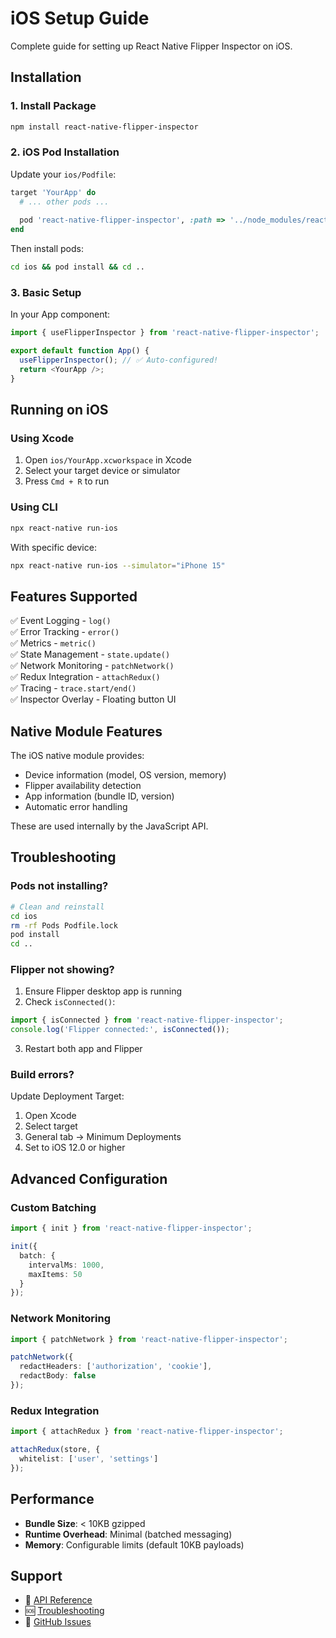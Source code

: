 # iOS Setup Guide

Complete guide for setting up React Native Flipper Inspector on iOS.

## Installation

### 1. Install Package

```bash
npm install react-native-flipper-inspector
```

### 2. iOS Pod Installation

Update your `ios/Podfile`:

```ruby
target 'YourApp' do
  # ... other pods ...
  
  pod 'react-native-flipper-inspector', :path => '../node_modules/react-native-flipper-inspector'
end
```

Then install pods:

```bash
cd ios && pod install && cd ..
```

### 3. Basic Setup

In your App component:

```typescript
import { useFlipperInspector } from 'react-native-flipper-inspector';

export default function App() {
  useFlipperInspector(); // ✅ Auto-configured!
  return <YourApp />;
}
```

## Running on iOS

### Using Xcode

1. Open `ios/YourApp.xcworkspace` in Xcode
2. Select your target device or simulator
3. Press `Cmd + R` to run

### Using CLI

```bash
npx react-native run-ios
```

With specific device:

```bash
npx react-native run-ios --simulator="iPhone 15"
```

## Features Supported

✅ Event Logging - `log()`  
✅ Error Tracking - `error()`  
✅ Metrics - `metric()`  
✅ State Management - `state.update()`  
✅ Network Monitoring - `patchNetwork()`  
✅ Redux Integration - `attachRedux()`  
✅ Tracing - `trace.start/end()`  
✅ Inspector Overlay - Floating button UI  

## Native Module Features

The iOS native module provides:

- Device information (model, OS version, memory)
- Flipper availability detection
- App information (bundle ID, version)
- Automatic error handling

These are used internally by the JavaScript API.

## Troubleshooting

### Pods not installing?

```bash
# Clean and reinstall
cd ios
rm -rf Pods Podfile.lock
pod install
cd ..
```

### Flipper not showing?

1. Ensure Flipper desktop app is running
2. Check `isConnected()`:

```typescript
import { isConnected } from 'react-native-flipper-inspector';
console.log('Flipper connected:', isConnected());
```

3. Restart both app and Flipper

### Build errors?

Update Deployment Target:

1. Open Xcode
2. Select target
3. General tab → Minimum Deployments
4. Set to iOS 12.0 or higher

## Advanced Configuration

### Custom Batching

```typescript
import { init } from 'react-native-flipper-inspector';

init({
  batch: {
    intervalMs: 1000,
    maxItems: 50
  }
});
```

### Network Monitoring

```typescript
import { patchNetwork } from 'react-native-flipper-inspector';

patchNetwork({
  redactHeaders: ['authorization', 'cookie'],
  redactBody: false
});
```

### Redux Integration

```typescript
import { attachRedux } from 'react-native-flipper-inspector';

attachRedux(store, {
  whitelist: ['user', 'settings']
});
```

## Performance

- **Bundle Size**: < 10KB gzipped
- **Runtime Overhead**: Minimal (batched messaging)
- **Memory**: Configurable limits (default 10KB payloads)

## Support

- 📖 [API Reference](./api-reference.md)
- 🆘 [Troubleshooting](./troubleshooting.md)
- 🐛 [GitHub Issues](https://github.com/khokanuzzman/react-native-flipper-inspector/issues)
